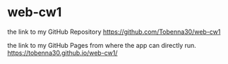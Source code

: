 # web-cw1

the link to my GitHub Repository
https://github.com/Tobenna30/web-cw1

the link to my GitHub Pages from where the app can directly run.
https://tobenna30.github.io/web-cw1/